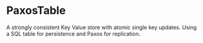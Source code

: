 # PaxosTable 
A strongly consistent Key Value store with atomic single key updates. Using a SQL table for persistence and Paxos for replication.

